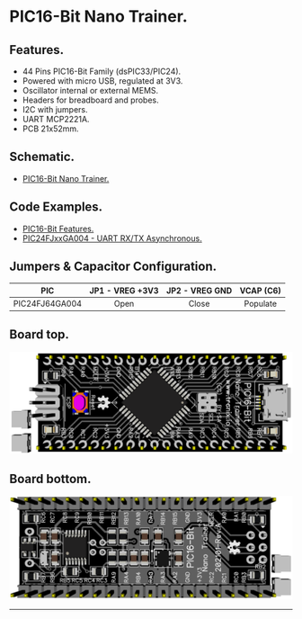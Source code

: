 # PIC16-Bit Nano Trainer.

## Features.

- 44 Pins PIC16-Bit Family (dsPIC33/PIC24).
- Powered with micro USB, regulated at 3V3.
- Oscillator internal or external MEMS.
- Headers for breadboard and probes.
- I2C with jumpers.
- UART MCP2221A.
- PCB 21x52mm.

## Schematic.

- [PIC16-Bit Nano Trainer.](./pic16bit-nano.pdf)

## Code Examples.

- [PIC16-Bit Features.](https://github.com/tronixio/trainer-boards/tree/main/features/16bit/)
- [PIC24FJxxGA004 - UART RX/TX Asynchronous.](./pic24fjxxga004.md)

## Jumpers & Capacitor Configuration.

|PIC           |JP1 - VREG +3V3|JP2 - VREG GND|VCAP (C6)|
|--------------|:-------------:|:------------:|:-------:|
|PIC24FJ64GA004|Open           |Close         |Populate |

## Board top.

![PIC16-Bit Nano Top](./pics/pic16bit-nano-top.png)

## Board bottom.

![PIC16-Bit Nano Bottom](./pics/pic16bit-nano-bottom.png)

---